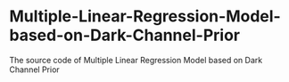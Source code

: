 # Multiple-Linear-Regression-Model-based-on-Dark-Channel-Prior
The source code of Multiple Linear Regression Model based on Dark Channel Prior
